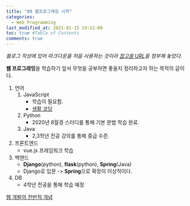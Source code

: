 ```yaml
---
title: "00 웹프로그래밍 시작"
categories: 
  - Web Programming
last_modified_at: 2021-01-15 19:12:00
toc: true #Table of Contents
comments: true
---
```

[참고용 URL]:https://heropy.blog/2017/09/30/markdown/ "마크다운 문법"

_블로그 작성에 있어 마크다운을 처음 사용하는 것이라 [참고용 URL]을 첨부해 놓았다._


**웹 프로그래밍**을 학습하기 앞서 무엇을 공부하면 좋을지 정리하고자 하는 목적의 글이다.

1. 언어
    1. JavaScript
        - 학습이 필요함.
        - [생활 코딩](https://www.youtube.com/watch?v=uWbCJGSeqlY&list=PLuHgQVnccGMA4uSig3hCjl7wTDeyIeZVU&index=3)
    1. Python
        - 2020년 8월경 스터디를 통해 기본 문법 학습 완료.
    1. Java
        - 2,3학년 전공 강의를 통해 중급 수준.
1. 프론트엔드
    - vue.js 프레임워크 학습
1. 백엔드
    - **Django**(python), **flask**(python), **Spring**(Java)  
    - Django로 입문 -> **Spring**으로 확장이 이상적이다.
1. DB
    - 4학년 전공을 통해 학습 예정

[웹 개발의 전반적 개념](https://deep-wide-studio.tistory.com/168)

